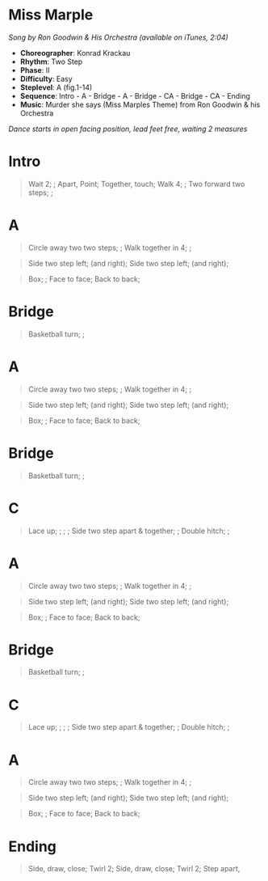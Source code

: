# Miss Marple
*Song by Ron Goodwin & His Orchestra (available on iTunes, 2:04)*

* **Choreographer**: Konrad Krackau
* **Rhythm**: Two Step
* **Phase**: II
* **Difficulty**: Easy
* **Steplevel**: A (fig.1-14)
* **Sequence**: Intro - A - Bridge - A - Bridge - CA - Bridge - CA - Ending
* **Music**: Murder she says (Miss Marples Theme) from Ron Goodwin & his Orchestra

*Dance starts in open facing position, lead feet free, waiting 2 measures*

# Intro

> Wait 2; ; Apart, Point; Together, touch; Walk 4; ; Two forward two steps; ;

# A

> Circle away two two steps; ; Walk together in 4; ;

> Side two step left; (and right); Side two step left; (and right);

> Box; ; Face to face; Back to back;

# Bridge

> Basketball turn; ;

# A

> Circle away two two steps; ; Walk together in 4; ;

> Side two step left; (and right); Side two step left; (and right);

> Box; ; Face to face; Back to back;

# Bridge

> Basketball turn; ;

# C

> Lace up; ; ; ; Side two step apart & together; ; Double hitch; ;

# A

> Circle away two two steps; ; Walk together in 4; ;

> Side two step left; (and right); Side two step left; (and right);



> Box; ; Face to face; Back to back;

# Bridge

> Basketball turn; ;

# C

> Lace up; ; ; ; Side two step apart & together; ; Double hitch; ;

# A

> Circle away two two steps; ; Walk together in 4; ;

> Side two step left; (and right); Side two step left; (and right);



> Box; ; Face to face; Back to back;

# Ending

> Side, draw, close; Twirl 2; Side, draw, close; Twirl 2; Step apart,


